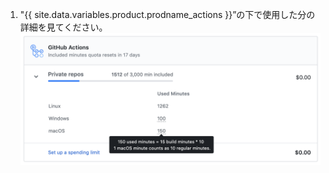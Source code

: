 1. "{{ site.data.variables.product.prodname_actions }}”の下で使用した分の詳細を見てください。 ![分の利用状況の詳細](/assets/images/help/billing/actions-minutes.png)
